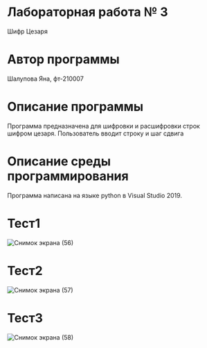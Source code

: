 # Лабораторная работа № 3
Шифр Цезаря
# Автор программы
Шалупова Яна, фт-210007
# Описание программы
Программа предназначена для шифровки и расшифровки строк шифром цезаря. Пользователь вводит строку и шаг сдвига
# Описание среды программирования
Программа написана на языке python в Visual Studio 2019.
# Тест1
![Снимок экрана (56)](https://user-images.githubusercontent.com/113615651/192598600-5683e5ec-a6db-4a04-b0b3-bf167d686c20.png)
# Тест2
![Снимок экрана (57)](https://user-images.githubusercontent.com/113615651/192598609-e8150c76-a213-454d-bee6-646c6121fbcd.png)
# Тест3
![Снимок экрана (58)](https://user-images.githubusercontent.com/113615651/192598613-87d3563b-8407-43b7-9c39-604b42e386fe.png)
